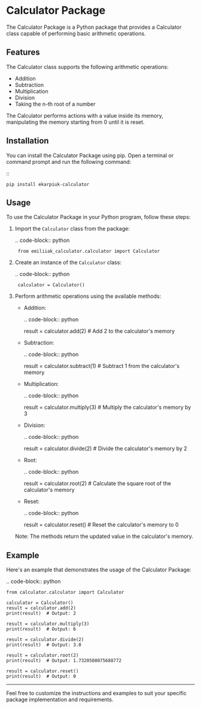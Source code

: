 Calculator Package
=================

The Calculator Package is a Python package that provides a Calculator class capable of performing basic arithmetic operations.

Features
--------

The Calculator class supports the following arithmetic operations:

- Addition
- Subtraction
- Multiplication
- Division
- Taking the n-th root of a number

The Calculator performs actions with a value inside its memory, manipulating the memory starting from 0 until it is reset.

Installation
------------

You can install the Calculator Package using pip. Open a terminal or command prompt and run the following command:

::

    pip install ekarpiuk-calculator

Usage
-----

To use the Calculator Package in your Python program, follow these steps:

1. Import the `Calculator` class from the package:

    .. code-block:: python

        from emiliiak_calculator.calculator import Calculator

2. Create an instance of the `Calculator` class:

    .. code-block:: python

        calculator = Calculator()

3. Perform arithmetic operations using the available methods:

   - Addition:

     .. code-block:: python

        result = calculator.add(2)  # Add 2 to the calculator's memory

   - Subtraction:

     .. code-block:: python

        result = calculator.subtract(1)  # Subtract 1 from the calculator's memory

   - Multiplication:

     .. code-block:: python

        result = calculator.multiply(3)  # Multiply the calculator's memory by 3

   - Division:

     .. code-block:: python

        result = calculator.divide(2)  # Divide the calculator's memory by 2

   - Root:

     .. code-block:: python

        result = calculator.root(2)  # Calculate the square root of the calculator's memory

   - Reset:

     .. code-block:: python

        result = calculator.reset()  # Reset the calculator's memory to 0

   Note: The methods return the updated value in the calculator's memory.

Example
-------

Here's an example that demonstrates the usage of the Calculator Package:

.. code-block:: python

    from calculator.calculator import Calculator

    calculator = Calculator()
    result = calculator.add(2)
    print(result)  # Output: 2

    result = calculator.multiply(3)
    print(result)  # Output: 6

    result = calculator.divide(2)
    print(result)  # Output: 3.0

    result = calculator.root(2)
    print(result)  # Output: 1.7320508075688772

    result = calculator.reset()
    print(result)  # Output: 0

------------------------------------------------------------------------------------------

Feel free to customize the instructions and examples to suit your specific package implementation and requirements.